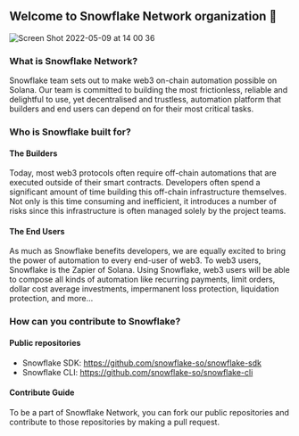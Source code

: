 ## Welcome to Snowflake Network organization 👋

<!--

**Here are some ideas to get you started:**

🙋‍♀️ A short introduction - what is your organization all about?
🌈 Contribution guidelines - how can the community get involved?
👩‍💻 Useful resources - where can the community find your docs? Is there anything else the community should know?
🍿 Fun facts - what does your team eat for breakfast?
🧙 Remember, you can do mighty things with the power of [Markdown](https://docs.github.com/github/writing-on-github/getting-started-with-writing-and-formatting-on-github/basic-writing-and-formatting-syntax)
-->
![Screen Shot 2022-05-09 at 14 00 36](https://user-images.githubusercontent.com/100106930/167357014-d5940bfd-abd3-49ea-a9ed-f12762692fd8.png)

### What is Snowflake Network? 

Snowflake team sets out to make web3 on-chain automation possible on Solana. Our team is committed to building the most frictionless, reliable and delightful to use, yet decentralised and trustless, automation platform that builders and end users can depend on for their most critical tasks.

### Who is Snowflake built for?
#### The Builders
Today, most web3 protocols often require off-chain automations that are executed outside of their smart contracts. Developers often spend a significant amount of time building this off-chain infrastructure themselves. Not only is this time consuming and inefficient, it introduces a number of risks since this infrastructure is often managed solely by the project teams.

#### The End Users
As much as Snowflake benefits developers, we are equally excited to bring the power of automation to every end-user of web3. To web3 users, Snowflake is the Zapier of Solana. Using Snowflake, web3 users will be able to compose all kinds of automation like recurring payments, limit orders, dollar cost average investments, impermanent loss protection, liquidation protection, and more…

### How can you contribute to Snowflake?
#### Public repositories
- Snowflake SDK: https://github.com/snowflake-so/snowflake-sdk
- Snowflake CLI: https://github.com/snowflake-so/snowflake-cli
#### Contribute Guide
To be a part of Snowflake Network, you can fork our public repositories and contribute to those repositories by making a pull request. 

